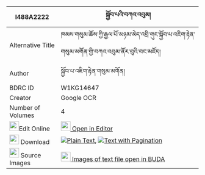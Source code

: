 |I488A2222|སྐྱོབ་པའི་བཀའ་འབུམ། 
| --- | --- 
|Alternative Title |ཁམས་གསུམ་ཆོས་ཀྱི་རྒྱལ་པོ་མཉམ་མེད་འབྲི་གུང་སྐྱོབ་པ་འཇིག་རྟེན་གསུམ་མགོན་གྱི་བཀའ་འབུམ་ནོར་བུའི་བང་མཛོད།
|Author| སྐྱོབ་པ་འཇིག་རྟེན་གསུམ་མགོན།
|BDRC ID | W1KG14647
|Creator | Google OCR
|Number of Volumes| 4
|<img width="25" src="https://img.icons8.com/color/25/000000/edit-property.png">Edit Online| [<img width="25" src="https://avatars.githubusercontent.com/u/45091458?s=200&v=4"> Open in Editor](http://editor.openpecha.org/I488A2222)
|<img width="25" src="https://img.icons8.com/fluent/48/000000/download-2.png"/>  Download | [![](https://img.icons8.com/color/20/000000/txt.png)Plain Text](https://github.com/Openpecha/I488A2222/releases/download/v1/kyobpa_i_kabum_plain_I488A2222.zip), [![](https://img.icons8.com/color/20/000000/txt.png)Text with Pagination](https://github.com/Openpecha/I488A2222/releases/download/v1/kyobpa_i_kabum_pages_I488A2222.zip)
|<img width="25" src="https://img.icons8.com/plasticine/100/000000/pictures-folder.png"/>  Source Images | [<img width="25" src="https://library.bdrc.io/icons/BUDA-small.svg"> Images of text file open in BUDA](https://library.bdrc.io/show/bdr:W1KG14647)